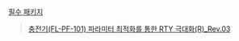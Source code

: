 [필수 패키지](https://gist.github.com/heuiy/9e3653165d2562288480e136c9b0100b)

> [충전기(FL-PF-101) 파라미터 최적화를 통한 RTY 극대화(R)_Rev.03](https://gist.github.com/heuiy/1a6916e5ffb738a995af4ec8a8d422ae)
